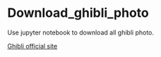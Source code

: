 # Download_ghibli_photo

Use jupyter notebook to download all ghibli photo.

[Ghibli official site](https://www.ghibli.jp/info/013409/)
